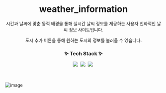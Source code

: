 
<div align="center"><h1>weather_information</h1></div>
<p align="center">시간과 날씨에 맞춘 동적 배경을 통해 실시간 날씨 정보를 제공하는 사용자 친화적인 날씨 정보 사이트입니다.</p>
<p align="center">도시 추가 버튼을 통해 원하는 도시의 정보를 불러올 수 있습니다.</p>

<h3 align="center">✨ Tech Stack ✨</h3>
<div align="center">
  <img src="https://img.shields.io/badge/javascript-F7DF1E.svg?style=for-the-badge&logo=javascript&logoColor=20232a" />&nbsp
  <img src="https://img.shields.io/badge/html5-E34F26.svg?style=for-the-badge&logo=html5&logoColor=white" />&nbsp
  <img src="https://img.shields.io/badge/css3-1572B6.svg?style=for-the-badge&logo=css3&logoColor=white" />&nbsp
</div>
<br>
<br>

![image](https://github.com/user-attachments/assets/c8a2e96b-1935-48d8-9d18-d1017618a87e)
